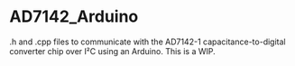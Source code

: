 # AD7142_Arduino
.h and .cpp files to communicate with the AD7142-1 capacitance-to-digital converter chip over I²C using an Arduino.
This is a WIP.
